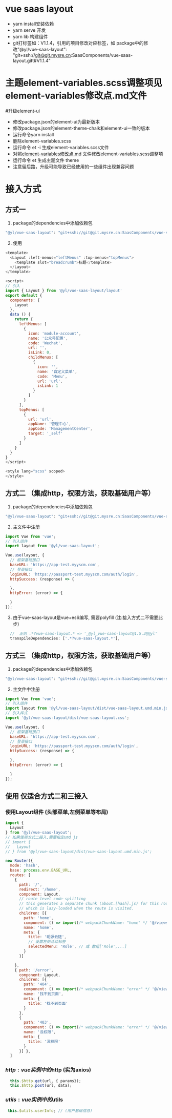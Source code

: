 # vue saas layout
- yarn install安装依赖
- yarn serve 开发
- yarn lib 构建组件
- git打标签如：V1.1.4，引用的项目修改对应标签，如 package中的修改"@yl/vue-saas-layout": "git+ssh://git@git.mysre.cn:SaasComponents/vue-saas-layout.gitt#V1.1.4"



# 主题element-variables.scss调整项见element-variables修改点.md文件

#升级element-ui
- 修改package.json的element-ui为最新版本
- 修改package.json的element-theme-chalk和element-ui一致的版本
- 运行命令yarn install
- 删除element-variables.scss
- 运行命令 et -i 生成element-variables.scss文件
- 对照[element-variables修改点.md](./element-variables修改点.md) 文件修改element-variables.scss调整项
- 运行命令 et 生成主题文件 theme
- 注意留后路，升级可能导致已经使用的一些组件出现兼容问题


# 接入方式

## 方式一

1. package的dependencies中添加依赖包
``` javascript
"@yl/vue-saas-layout": "git+ssh://git@git.mysre.cn:SaasComponents/vue-saas-layout.git#V1.6.1",
```

2. 使用
``` javascript
<template>
  <Layout :left-menus="leftMenus" :top-menus="topMenus">
    <template slot="breadcrumb">标题</template>
  </Layout>
</template>

<script>
// 引入
import { Layout } from '@yl/vue-saas-layout/layout'
export default {
  components: {
    Layout
  },
  data () {
    return {
      leftMenus: [
        {
          icon: 'module-account',
          name: '公众号配置',
          code: 'Wechat',
          url: '',
          isLink: 0,
          childMenus: [
            {
              icon: '',
              name: '自定义菜单',
              code: 'Menu',
              url: 'url',
              isLink: 1
            }
          ]
        }
      ],
      topMenus: [
        {
          url: 'url',
          appName: '管理中心',
          appCode: 'ManagementCenter',
          target: '_self'
        }
      ]
    }
  }
}
</script>

<style lang="scss" scoped>
</style>

```

## 方式二 （集成http，权限方法，获取基础用户等）

1. package的dependencies中添加依赖包
``` javascript
"@yl/vue-saas-layout": "git+ssh://git@git.mysre.cn:SaasComponents/vue-saas-layout.git#V1.6.1",
```
2. 主文件中注册

``` javascript
import Vue from 'vue';
// 引入组件
import layout from '@yl/vue-saas-layout';

Vue.use(layout, {
  // 框架基础接口
  baseURL: 'https://app-test.myyscm.com',
  // 登录接口
  loginURL: 'https://passport-test.myyscm.com/auth/login',
  httpSuccess: (response) => {

  },
  httpError: (error) => {

  }
});

```

3. 由于vue-saas-layout是vue+es6编写, 需要polyfill (注:接入方式二不需要此步)

``` javascript
  //  正则 .*?vue-saas-layout.* => '_@yl_vue-saas-layout@1.5.3@@yl'
  transpileDependencies: ['.*?vue-saas-layout.*'],
```

## 方式三 （集成http，权限方法，获取基础用户等）

1. package的dependencies中添加依赖包
``` javascript
"@yl/vue-saas-layout": "git+ssh://git@git.mysre.cn:SaasComponents/vue-saas-layout.git#V1.6.1",
```
2. 主文件中注册

``` javascript
import Vue from 'vue';
// 引入组件
import layout from '@yl/vue-saas-layout/dist/vue-saas-layout.umd.min.js';
// 引入样式
import '@yl/vue-saas-layout/dist/vue-saas-layout.css';

Vue.use(layout, {
  // 框架基础接口
  baseURL: 'https://app-test.myyscm.com',
  // 登录接口
  loginURL: 'https://passport-test.myyscm.com/auth/login',
  httpSuccess: (response) => {

  },
  httpError: (error) => {

  }
});

```


## 使用 仅适合方式二和三接入

###  使用Layout组件 (头部菜单,左侧菜单等布局)

``` javascript
import {
  Layout
} from '@yl/vue-saas-layout';
// 如果使用方式二接入,需要指定umd js
// import {
//   Layout
// } from '@yl/vue-saas-layout/dist/vue-saas-layout.umd.min.js';

new Router({
  mode: 'hash',
  base: process.env.BASE_URL,
  routes: [
    {
      path: '/',
      redirect: '/home',
      component: Layout,
      // route level code-splitting
      // this generates a separate chunk (about.[hash].js) for this route
      // which is lazy-loaded when the route is visited.
      children: [{
        path: 'home',
        component: () => import(/* webpackChunkName: "home" */ '@/views/Home.vue'),
        name: 'home',
        meta: {
          title: '明源云链',
          // 设置左侧活动标签
          selectedMenu: 'Role', // 或 数组['Role',...]
        }
      }]

    },
    { path: '/error',
      component: Layout,
      children: [{
        path: '404',
        component: () => import(/* webpackChunkName: "error" */ '@/views/error/404.vue'),
        name: '找不到页面',
        meta: {
          title: '找不到页面'
        }
      },
      {
        path: '403',
        component: () => import(/* webpackChunkName: "error" */ '@/views/error/403.vue'),
        name: '没权限',
        meta: {
          title: '没权限'
        }
      }] },
  ]
```


### $http: vue实例中的$http (实为axios)

``` javascript
  this.$http.get(url, { params});
  this.$http.post(url, data);
```
### $utils: vue实例中的$utils

``` javascript
 this.$utils.userInfo; // (用户基础信息)
```
